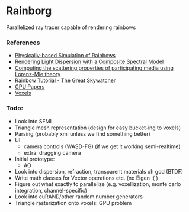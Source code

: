 # Rainborg
Parallelized ray tracer capable of rendering rainbows


### References 

- [Physically-based Simulation of Rainbows](http://graphics.ucsd.edu/~henrik/papers/physically_based_simulation_of_rainbows.pdf)
- [Rendering Light Dispersion with a Composite Spectral Model](https://www.cs.sfu.ca/~mark/ftp/Cgip00/dispersion_CGIP00.pdf)
- [Computing the scattering properties of participating media using Lorenz-Mie theory](http://dl.acm.org/citation.cfm?id=1276452)
- [Rainbow Tutorial - The Great Skywatcher](http://darksilverflame.deviantart.com/art/Rainbow-Tutorial-The-Great-Skywatcher-Guide-201667461)
- [GPU Papers](https://mediatech.aalto.fi/~timo/HPG2009/index.html)
- [Voxels](http://research.michael-schwarz.com/publ/files/vox-siga10.pdf)

### Todo:

- Look into SFML
- Triangle mesh representation (design for easy bucket-ing to voxels)
- Parsing (probably xml unless we find something better)
- UI
    + camera controls (WASD-FG) (if we get it working semi-realtime)
    + extra: dragging camera
- Initial prototype:
    + AO
- Look into dispersion, refraction, transparent materials oh god (BTDF)
- Write math classes for Vector operations etc. (no Eigen :( )
- Figure out what exactly to parallelize (e.g. voxellization, monte carlo integration, channel-specific)
- Look into cuRAND/other random number generators
- Triangle rasterization onto voxels: GPU problem
